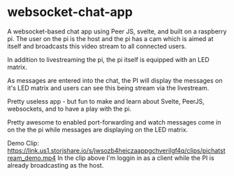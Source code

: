 # websocket-chat-app

A websocket-based chat app using Peer JS, svelte, and built on a raspberry pi.
The user on the pi is the host and the pi has a cam which is aimed at itself and broadcasts this video stream to all connected users.

In addition to livestreaming the pi, the pi itself is equipped with an LED matrix.

As messages are entered into the chat, the PI will display the messages on it's LED matrix and users can see this being stream via the livestream.

Pretty useless app - but fun to make and learn about Svelte, PeerJS, websockets, and to have a play with the pi.

Pretty awesome to enabled port-forwarding and watch messages come in on the the pi while messages are displaying on the LED matrix.


Demo Clip: https://link.us1.storjshare.io/s/jwsozb4heiczaappgchverilgf4q/clips/pichatstream_demo.mp4
In the clip above I'm loggin in as a client while the PI is already broadcasting as the host.
